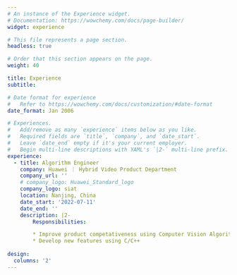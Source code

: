 ```yaml
---
# An instance of the Experience widget.
# Documentation: https://wowchemy.com/docs/page-builder/
widget: experience

# This file represents a page section.
headless: true

# Order that this section appears on the page.
weight: 40

title: Experience
subtitle:

# Date format for experience
#   Refer to https://wowchemy.com/docs/customization/#date-format
date_format: Jan 2006

# Experiences.
#   Add/remove as many `experience` items below as you like.
#   Required fields are `title`, `company`, and `date_start`.
#   Leave `date_end` empty if it's your current employer.
#   Begin multi-line descriptions with YAML's `|2-` multi-line prefix.
experience:
  - title: Algorithm Engineer
    company: Huawei ｜ Hybrid Video Product Department
    company_url: ''
    # company_logo: Huawei_Standard_logo
    company_logo: siat
    location: Nanjing, China
    date_start: '2022-07-11'
    date_end: ''
    description: |2-
        Responsibilities: 

        * Improve product competativeness using Computer Vision Algorithms
        * Develop new features using C/C++
        
design:
  columns: '2'
---
```

